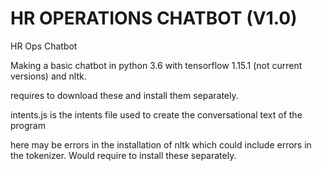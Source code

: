 # HR OPERATIONS CHATBOT (V1.0)
HR Ops Chatbot

Making a basic chatbot in python 3.6 with tensorflow 1.15.1 (not current versions) and nltk.

requires to download these and install them separately.

intents.js is the intents file used to create the conversational text of the program

here may be errors in the installation of nltk which could include errors in the tokenizer. Would require to install these separately.
